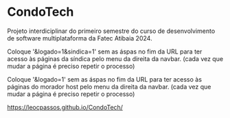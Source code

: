# CondoTech

Projeto interdiciplinar do primeiro semestre do curso de desenvolvimento de software multiplataforma da Fatec Atibaia 2024.

Coloque '&logado=1&sindica=1' sem as áspas no fim da URL para ter acesso às páginas da síndica pelo menu da direita da navbar. (cada vez que mudar a página é preciso repetir o processo)

Coloque '&logado=1' sem as áspas no fim da URL para ter acesso às páginas do morador host pelo menu da direita da navbar. (cada vez que mudar a página é preciso repetir o processo)


https://leocpassos.github.io/CondoTech/
